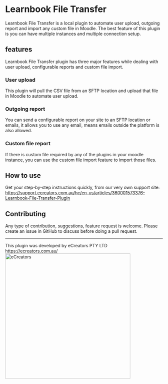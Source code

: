 # Learnbook File Transfer #

Learnbook File Transfer is a local plugin to automate user upload, outgoing report and import any custom file in Moodle. The best feature of this plugin is you can have multiple instances and multiple connection setup.

## features ##
Learnbook File Transfer plugin has three major features while dealing with user upload, configurable reports and custom file import.

### User upload ###
This plugin will pull the CSV file from an SFTP location and upload that file in Moodle to automate user upload.

### Outgoing report ###
You can send a configurable report on your site to an SFTP location or emails, it allows you to use any email, means emails outside the platform is also allowed.

### Custom file report ###
If there is custom file required by any of the plugins in your moodle instance, you can use the custom file import feature to import those files.

## How to use ##
Get your step-by-step instructions quickly, from our very own support site:
https://support.ecreators.com.au/hc/en-us/articles/360001573376-Learnbook-File-Transfer-Plugin

## Contributing ##
Any type of contribution, suggestions, feature request is welcome.
Please create an issue in GitHub to discuss before doing a pull request.

-----------
This plugin was developed by eCreators PTY LTD <br>
https://ecreators.com.au/ <br>
<img alt="eCreators" src="https://ecreators.com.au/wp-content/uploads/2018/03/eCreators-logo.png" width="400">

